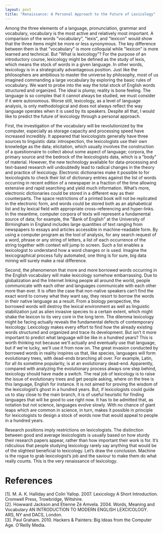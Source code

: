 ```yaml
---
layout: post
title: "Renaissance: A Personal Approach to the Future of Lexicology"
---
```


Among the three elements of a language, pronunciation, grammar and vocabulary, vocabulary is the most active and relatively most important. A comparison of the words "vocabulary", "lexis", and "lexicon" would show that the three items might be more or less synonymous. The key difference between them is that "vocabulary" is more colloquial while "lexicon" is more learned and technical. But "What is lexicology"? For the purpose of an introductory course, lexicology might be defined as the study of lexis, which means the stock of words in a given language. In other words, lexicology is in a strategically advantageous position. Just like the philosophers are ambitious to master the universe by philosophy, most of us imagined commanding a large vocabulary by exploring the basic rules of vocabulary. We want to probe into the way the total stock of English words structured and organized. The ideal is plump; reality is bone feeling. The language is so complex that it cannot always be studied, we must consider if it were autonomous. Worse still, lexicology, as a level of language analysis, is only methodological and does not always reflect the way language operates when it is used by its speakers. Despite all that, I would like to predict the future of lexicology through a personal approach.

First, the investigation of the vocabulary will be revolutionized by the computer, especially as storage capacity and processing speed have increased incredibly. It appeared that lexicologists generally have three sources to linguistic data: introspection, the lexicologists use their own knowledge as the data; elicitation, which usually involves the construction of a questionnaire to collect about some aspect of language; corpora, the primary source and the bedrock of the lexicologists data, which is a "body" of material. However, the new technology available for data-processing and text-based research will undoubtedly lead to radical changes in the theory and practice of lexicology. Electronic dictionaries make it possible to for lexicologists to check their list of dictionary entries against the list of words occurring in recent edition of a newspaper in a fraction of the time allowing extensive and rapid searching and yield much information. What’s more, electronic dictionaries could be stored in a different way as their counterparts. The space restrictions of a printed book will not be replicated in the electronic form, and words could be stored both as an alphabetical list and by lexical field with appropriate cross-referencing and hyper-links. In the meantime, computer corpora of texts will represent a fundamental source of data; for example, the "Bank of English" at the University of Birmingham in England includes large quantities of text ranging from newspapers to essays and articles accessible in machine-readable form. By using a computer program as the tool of analysis, for any search request of a word, phrase or any string of letters, a list of each occurrence of the string together with context will jump to screen. Such a list enables a lexicologist to understand how a word changes or is used. Imagine the lexicographical process fully automated, one thing is for sure, big data mining will surely make a real difference. 

Second, the phenomenon that more and more borrowed words occurring in the English vocabulary will make lexicology somehow embarrassing. Due to globalization and the Internet linking people all around the world, people communicate with each other and languages communicate with each other more than ever. It is often the case that non-native speakers can’t find the exact word to convey what they want say, they resort to borrow the words in their native language as a result. From a biology perspective, the borrowed words will destroy the lexical environment as well as linguistic stabilization just as alien invasive species to a certain extent, which might shake the lexicon to its very core in the long term. The dilemma lexicology might be facing actually reveals the fundamental defects of contemporary lexicology. Lexicology makes every effort to find how the already existing words structured and organized and trace its development. But isn’t it more important to predict what language will be like in a hundred years? This is worth thinking not because we'll actually and eventually use that language, but if we're lucky, we'll use it from now on. The great invasion conducted by borrowed words in reality inspires us that, like species, languages will form evolutionary trees, with dead-ends branching all over. For example, Latin, for all its sometime popularity, is at an evolutionary dead-end. Apparently, compared with analyzing the evolutionary process always one step behind, lexicology should have made a switch. The real job of lexicology is to raise the issue of evolutionary trees and get people asking, where on the tree is this language, English for instance. It is not aimed for proving the wisdom of the lexicologist’s ghost in a hundred years. But, if lexicologists could guide us to stay close to the main branch, it is of useful heuristic for finding languages that will be good to use right now. It has to be admitted that, as notation but not science, languages evolve slowly. With no chance of giant leaps which are common in science, in turn, makes it possible in principle for lexicologists to design a stock of words now that would appeal to people in a hundred years. 

Research positions imply restrictions on lexicologists. The distinction between good and average lexicologists is usually based on how sturdy their research papers appear, rather than how important their work is for. It’s ridiculous that people studying lexicology rarely say anything that would be of the slightest beneficial to lexicology. Let’s draw the conclusion. Machine is the rogue to grab lexicologist’s job and the saviour to make them do what really counts. This is the very renaissance of lexicology.
 
# References
[1]. M. A. K. Halliday and Colin Yallop. 2007. Lexicology A Short Introduction. Cromwell Press, Trowbridge, Wiltshire.  
[2]. Howward Jackson and Etienne Zé Amvela. 2004. Words, Meaning and Vocabulary AN INTRODUCTION TO MODERN ENGLISH LEXCICOLOGY. ARS, NY and DACS, London.  
[3]. Paul Graham. 2010. Hackers & Painters: Big Ideas from the Computer Age. O'Reilly Media.
